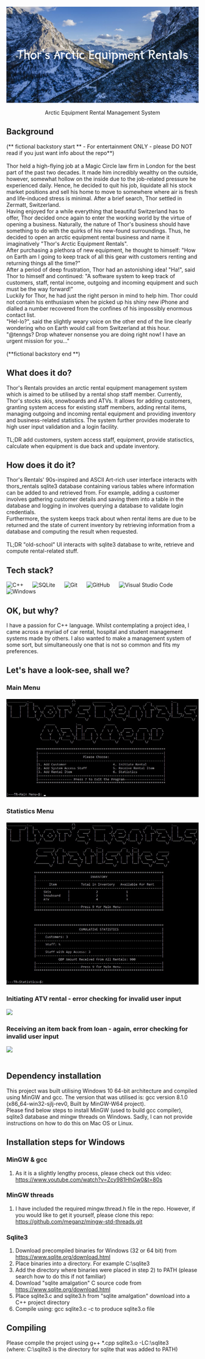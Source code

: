 ![](Images/Thor's_Arctic_Equipment_Rentals.png)
 <div align="center">Arctic Equipment Rental Management System</div>

## Background
(** fictional backstory start ** - For entertainment ONLY - please DO NOT read if you just want info about the repo**)<br>
<br>
Thor held a high-flying job at a Magic Circle law firm in London for the best part of the past two decades. It made him incredibly wealthy on the outside, however, somewhat hollow on the inside due to the job-related pressure he experienced daily. Hence, he decided to quit his job, liquidate all his stock market positions and sell his home to move to somewhere where air is fresh and life-induced stress is minimal. After a brief search, Thor settled in Zermatt, Switzerland.<br>
Having enjoyed for a while everything that beautiful Switzerland has to offer, Thor decided once again to enter the working world by the virtue of opening a business. Naturally, the nature of Thor's business should have something to do with the quirks of his new-found surroundings. Thus, he decided to open an arctic equipment rental business and name it imaginatively "Thor's Arctic Equipment Rentals".<br>After purchasing a plethora of new equipment, he thought to himself: "How on Earth am I going to keep track of all this gear with customers renting and returning things all the time?" <br>
After a period of deep frustration, Thor had an astonishing idea! "Ha!", said Thor to himself and continued: "A software system to keep track of customers, staff, rental income, outgoing and incoming equipment and such must be the way forward!"<br>
Luckily for Thor, he had just the right person in mind to help him. Thor could not contain his enthusiasm when he picked up his shiny new iPhone and dialled a number recovered from the confines of his impossibly enormous contact list.<BR>
"Hel-lo?", said the slightly weary voice on the other end of the line clearly wondering who on Earth would call from Switzerland at this hour.<br> "@tenngs? Drop whatever nonsense you are doing right now! I have an urgent mission for you..." <br><br>
(**fictional backstory end **)

## What does it do?
Thor's Rentals provides an arctic rental equipment management system which is aimed to be utilised by a rental shop staff member. Currently, Thor's stocks skis, snowboards and ATVs. It allows for adding customers, granting system access for existing staff members, adding rental items, managing outgoing and incoming rental equipment and providing inventory and business-related statistics. The system further provides moderate to high user input validation and a login facility.<br><br>
TL;DR add customers, system access staff, equipment, provide statisctics, calculate when equipment is due back and update inventory.

## How does it do it?
Thor's Rentals' 90s-inspired and ASCII Art-rich user interface interacts with thors_rentals sqlite3 database containing various tables where information can be added to and retrieved from. For example, adding a customer involves gathering customer details and saving them into a table in the database and logging in involves querying a database to validate login credentials.<br>
Furthermore, the system keeps track about when rental items are due to be returned and the state of current inventory by retrieving information from a database and computing the result when requested.<br><br>
TL;DR "old-school" UI interacts with sqlite3 database to write, retrieve and compute rental-related stuff.

## Tech stack?
![C++](https://img.shields.io/badge/c++-%2300599C.svg?style=for-the-badge&logo=c%2B%2B&logoColor=white) &nbsp;&nbsp;&nbsp;&nbsp; ![SQLite](https://img.shields.io/badge/sqlite-%2307405e.svg?style=for-the-badge&logo=sqlite&logoColor=white) &nbsp;&nbsp;&nbsp;&nbsp; ![Git](https://img.shields.io/badge/git-%23F05033.svg?style=for-the-badge&logo=git&logoColor=white) &nbsp;&nbsp;&nbsp;&nbsp; ![GitHub](https://img.shields.io/badge/github-%23121011.svg?style=for-the-badge&logo=github&logoColor=white) &nbsp;&nbsp;&nbsp;&nbsp;    ![Visual Studio Code](https://img.shields.io/badge/Visual%20Studio%20Code-0078d7.svg?style=for-the-badge&logo=visual-studio-code&logoColor=white)  &nbsp;&nbsp;&nbsp;&nbsp;    ![Windows](https://img.shields.io/badge/Windows-0078D6?style=for-the-badge&logo=windows&logoColor=white)

## OK, but why?
I have a passion for C++ language. Whilst contemplating a project idea, I came across a myriad of car rental, hospital and student management systems made by others. I also wanted to make a management system of some sort, but simultaneously one that is not so common and fits my preferences.

## Let's have a look-see, shall we?

### Main Menu<br><br> ![](Images/thors-main-menu.jpg)<br>

### Statistics Menu<br><br> ![](Images/thors-stats.jpg)<br>


### Initiating ATV rental - error checking for invalid user input<br>
![](Images/thors-init-rental.gif)

### Receiving an item back from loan - again, error checking for invalid user input<br>
![](Images/thors-receive-item.gif)<br><br>

## Dependency installation
This project was built utilising Windows 10 64-bit architecture and compiled using MinGW and gcc. The version that was utilised is: gcc version 8.1.0 (x86_64-win32-sjlj-rev0, Built by MinGW-W64 project).<br>
Please find below steps to install MinGW (used to build gcc compiler), sqlite3 database and mingw threads on Windows. Sadly, I can not provide instructions on how to do this on Mac OS or Linux. <br>   

## Installation steps for Windows<br>
### MinGW & gcc
1) As it is a slightly lengthy process, please check out this video: https://www.youtube.com/watch?v=Zcy981HhGw0&t=80s<br>
### MinGW threads
1) I have included the required mingw.thread.h file in the repo. However, if you would like to get it yourself, please clone this repo: https://github.com/meganz/mingw-std-threads.git
### Sqlite3 
1) Download precompiled binaries for Windows (32 or 64 bit) from https://www.sqlite.org/download.html
2) Place binaries into a directory. For example C:\sqlite3
3) Add the directory where binaries were placed in step 2) to PATH (please search how to do this if not familiar)
4) Download "sqlite amalgation" C source code from  https://www.sqlite.org/download.html
5) Place sqlite3.c and sqlite3.h from "sqlite amalgation" download into a C++ project directory
6) Compile using: gcc sqlite3.c -c to produce sqlite3.o file

## Compiling
Please compile the project using g++ *.cpp sqlite3.o -LC:\sqlite3<br>
(where: C:\sqlite3 is the directory for sqlite that
was added to PATH)

 




